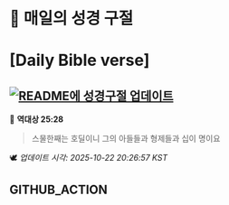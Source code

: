 # 🙏 매일의 성경 구절
# [Daily Bible verse]
## [![README에 성경구절 업데이트](https://github.com/DONGSUKA/first_test/actions/workflows/update-readme-bible.yml/badge.svg)](https://github.com/DONGSUKA/first_test/actions/workflows/update-readme-bible.yml)
<!-- START_BIBLE_VERSE -->
📖 **역대상 25:28**
> 스물한째는 호딜이니 그의 아들들과 형제들과 십이 명이요

🕊️ _업데이트 시각: 2025-10-22 20:26:57 KST_
  <!-- END_BIBLE_VERSE -->
## GITHUB_ACTION

